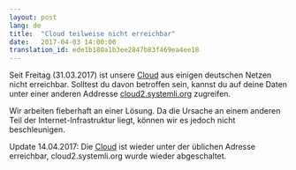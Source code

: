 ```yaml
---
layout: post
lang: de
title:  "Cloud teilweise nicht erreichbar"
date:   2017-04-03 14:00:00
translation_id: ede1b180a1b3ee2847b83f469ea4ee18
---
```

Seit Freitag (31.03.2017) ist unsere [Cloud](https://cloud.systemli.org) aus einigen deutschen Netzen nicht erreichbar.
Solltest du davon betroffen sein, kannst du auf deine Daten unter einer anderen Addresse [cloud2.systemli.org](https://cloud2.systemli.org) zugreifen. 
 
Wir arbeiten fieberhaft an einer Lösung. Da die Ursache an einem anderen Teil der Internet-Infrastruktur liegt, können wir es jedoch nicht beschleunigen.

Update 14.04.2017: Die [Cloud](https://cloud.systemli.org) ist wieder unter der üblichen Adresse erreichbar, cloud2.systemli.org wurde wieder abgeschaltet.
